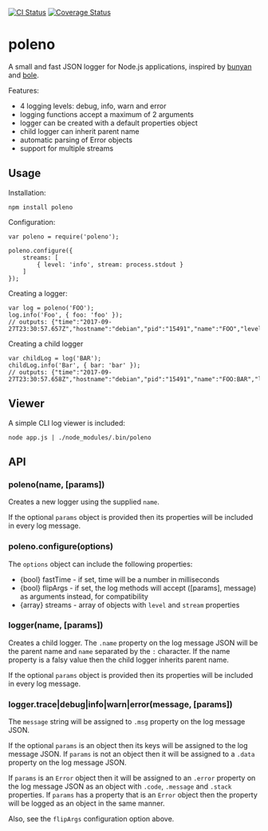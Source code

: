[![CI Status](https://img.shields.io/travis/borisovg/poleno/master.svg?style=flat-square)](https://travis-ci.org/borisovg/poleno/)
[![Coverage Status](https://img.shields.io/codecov/c/github/borisovg/poleno/master.svg?style=flat-square)](https://codecov.io/gh/borisovg/poleno/)

# poleno

A small and fast JSON logger for Node.js applications, inspired by [bunyan](https://github.com/trentm/node-bunyan) and [bole](https://github.com/rvagg/bole).

Features:

- 4 logging levels: debug, info, warn and error
- logging functions accept a maximum of 2 arguments
- logger can be created with a default properties object
- child logger can inherit parent name
- automatic parsing of Error objects
- support for multiple streams

## Usage

Installation:
```
npm install poleno
```

Configuration:
```
var poleno = require('poleno');

poleno.configure({
    streams: [
        { level: 'info', stream: process.stdout }
    ]
});
```

Creating a logger:
```
var log = poleno('FOO');
log.info('Foo', { foo: 'foo' });
// outputs: {"time":"2017-09-27T23:30:57.657Z","hostname":"debian","pid":"15491","name":"FOO","level":"info","msg":"Foo","foo":"foo"}
```

Creating a child logger
```
var childLog = log('BAR');
childLog.info('Bar', { bar: 'bar' });
// outputs: {"time":"2017-09-27T23:30:57.658Z","hostname":"debian","pid":"15491","name":"FOO:BAR","level":"info","msg":"Bar","bar":"bar"}
```

## Viewer

A simple CLI log viewer is included:
```
node app.js | ./node_modules/.bin/poleno
```

## API

### poleno(name, [params])

Creates a new logger using the supplied `name`.

If the optional `params` object is provided then its properties will be included in every log message.

### poleno.configure(options)

The `options` object can include the following properties:

- {bool} fastTime - if set, time will be a number in milliseconds
- {bool} flipArgs - if set, the log methods will accept ([params], message) as arguments instead, for compatibility
- {array} streams - array of objects with `level` and `stream` properties

### logger(name, [params])

Creates a child logger.
The `.name` property on the log message JSON will be the parent name and `name` separated by the `:` character.
If the name property is a falsy value then the child logger inherits parent name.

If the optional `params` object is provided then its properties will be included in every log message.

### logger.trace|debug|info|warn|error(message, [params])

The `message` string will be assigned to `.msg` property on the log message JSON.

If the optional `params` is an object then its keys will be assigned to the log message JSON.
If `params` is not an object then it will be assigned to a `.data` property on the log message JSON.

If `params` is an `Error` object then it will be assigned to an `.error` property on the log message JSON as an object with `.code`, `.message` and `.stack` properties.
If `params` has a property that is an `Error` object then the property will be logged as an object in the same manner.

Also, see the `flipArgs` configuration option above.
